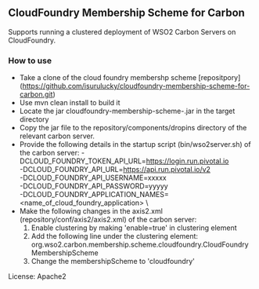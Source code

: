 ## CloudFoundry Membership Scheme for Carbon

Supports running a clustered deployment of WSO2 Carbon Servers on CloudFoundry. 

### How to use

* Take a clone of the cloud foundry membershp scheme [repositpory] (https://github.com/isurulucky/cloudfoundry-membership-scheme-for-carbon.git)
* Use mvn clean install to build it
* Locate the jar cloudfoundry-membership-scheme-<VERSION>.jar in the target directory
* Copy the jar file to the repository/components/dropins directory of the relevant carbon server.
* Provide the following details in the startup script (bin/wso2server.sh) of the carbon server:
    -DCLOUD_FOUNDRY_TOKEN_API_URL=https://login.run.pivotal.io \
    -DCLOUD_FOUNDRY_API_URL=https://api.run.pivotal.io/v2 \
    -DCLOUD_FOUNDRY_API_USERNAME=xxxxx \
    -DCLOUD_FOUNDRY_API_PASSWORD=yyyyy \
    -DCLOUD_FOUNDRY_APPLICATION_NAMES=<name_of_cloud_foundry_application> \ 
* Make the following changes in the axis2.xml (repository/conf/axis2/axis2.xml) of the carbon server:
    1. Enable clustering by making 'enable=true' in clustering element
    2. Add the following line under the clustering element:
        <parameter name="membershipSchemeClassName">org.wso2.carbon.membership.scheme.cloudfoundry.CloudFoundryMembershipScheme</parameter>
    3. Change the membershipScheme to 'cloudfoundry'
       

License: Apache2
